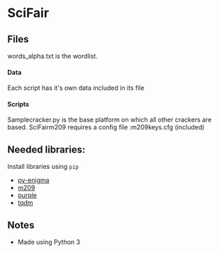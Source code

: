 # SciFair
## Files
words_alpha.txt is the wordlist.
#### Data
Each script has it's own data included in its file
#### Scripts
Samplecracker.py is the base platform on which all other crackers are based.
SciFairm209 requires a config file :m209keys.cfg (included)

## Needed libraries:
Install libraries using `pip`
 * [py-enigma](https://pypi.org/project/py-enigma/)
 * [m209](https://pypi.org/project/m209/)
 * [purple](https://pypi.org/project/purple/)
 * [tqdm](https://pypi.org/project/tqdm/)
## Notes
* Made using Python 3
